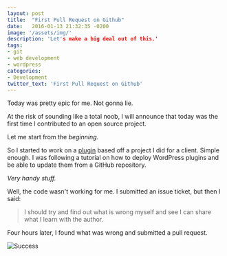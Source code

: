 ```yaml
---
layout: post
title:  "First Pull Request on Github"
date:   2016-01-13 21:32:35 -0200
image: '/assets/img/'
description: 'Let's make a big deal out of this.'
tags:
- git
- web development
- wordpress
categories:
- Development
twitter_text: 'First Pull Request on Github'
---
```


Today was pretty epic for me. Not gonna lie.

At the risk of sounding like a total noob, I will announce that today was the first time I contributed to an open source project.

Let me start from the _beginning_.

So I started to work on a [plugin](https://github.com/PochoLabs/WordPress-PochoMaps) based off a project I did for a client. Simple enough. I was following a tutorial on how to deploy WordPress plugins and be able to update them from a GitHub repository.

_Very handy stuff._

Well, the code wasn't working for me. I submitted an issue ticket, but then I said:

> I should try and find out what is wrong myself and see I can share what I learn with the author.

Four hours later, I found what was wrong and submitted a pull request.

![Success](http://s17.postimg.org/rgau8ft9b/3801654.jpg)
